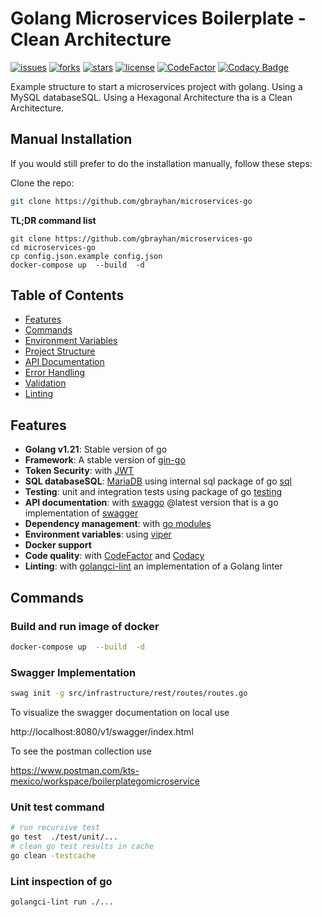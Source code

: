 # Golang Microservices Boilerplate - Clean Architecture

[![issues](https://img.shields.io/github/issues/gbrayhan/microservices-go)](https://github.com/gbrayhan/microservices-go/tree/master/.github/ISSUE_TEMPLATE)
[![forks](https://img.shields.io/github/forks/gbrayhan/microservices-go)](https://github.com/gbrayhan/microservices-go/network/members)
[![stars](https://img.shields.io/github/stars/gbrayhan/microservices-go)](https://github.com/gbrayhan/microservices-go/stargazers)
[![license](https://img.shields.io/github/license/gbrayhan/microservices-go)](https://github.com/gbrayhan/microservices-go/tree/master/LICENSE)
[![CodeFactor](https://www.codefactor.io/repository/github/gbrayhan/microservices-go/badge/main)](https://www.codefactor.io/repository/github/gbrayhan/microservices-go/overview/main)
[![Codacy Badge](https://app.codacy.com/project/badge/Grade/6c10cc49928447f38952edaab67a94a4)](https://www.codacy.com/gh/gbrayhan/microservices-go/dashboard?utm_source=github.com&amp;utm_medium=referral&amp;utm_content=gbrayhan/microservices-go&amp;utm_campaign=Badge_Grade)

Example structure to start a microservices project with golang. Using a MySQL databaseSQL. Using a Hexagonal
Architecture tha is a Clean Architecture.

## Manual Installation

If you would still prefer to do the installation manually, follow these steps:

Clone the repo:

```bash
git clone https://github.com/gbrayhan/microservices-go
```


**TL;DR command list**

    git clone https://github.com/gbrayhan/microservices-go
    cd microservices-go
    cp config.json.example config.json
    docker-compose up  --build  -d

## Table of Contents

- [Features](#features)
- [Commands](#commands)
- [Environment Variables](#environment-variables)
- [Project Structure](#project-structure)
- [API Documentation](#api-documentation)
- [Error Handling](#error-handling)
- [Validation](#validation)
- [Linting](#linting)

## Features

- **Golang v1.21**: Stable version of go
- **Framework**: A stable version of [gin-go](https://github.com/gin-gonic/gin)
- **Token Security**: with [JWT](https://jwt.io)
- **SQL databaseSQL**: [MariaDB](https://mariadb.org/) using internal sql package of
  go [sql](https://golang.org/pkg/databaseSQL/sql/)
- **Testing**: unit and integration tests using package of go [testing](https://golang.org/pkg/testing/)
- **API documentation**: with [swaggo](https://github.com/swaggo/swag) @latest version that is a go implementation
  of [swagger](https://swagger.io/)
- **Dependency management**: with [go modules](https://golang.org/ref/mod)
- **Environment variables**: using [viper](https://github.com/spf13/viper)
- **Docker support**
- **Code quality**: with [CodeFactor](https://www.codefactor.io/) and [Codacy](https://www.codacy.com/)
- **Linting**: with [golangci-lint](https://golangci-lint.run/usage/install/) an implementation of a Golang linter

## Commands

### Build and run image of docker

```bash
docker-compose up  --build  -d
```

### Swagger Implementation

```bash
swag init -g src/infrastructure/rest/routes/routes.go
```

To visualize the swagger documentation on local use

http://localhost:8080/v1/swagger/index.html

To see the postman collection use 
  
https://www.postman.com/kts-mexico/workspace/boilerplategomicroservice


### Unit test command

```bash
# run recursive test
go test  ./test/unit/...
# clean go test results in cache
go clean -testcache
```

### Lint inspection of go

```bash
golangci-lint run ./...
```



